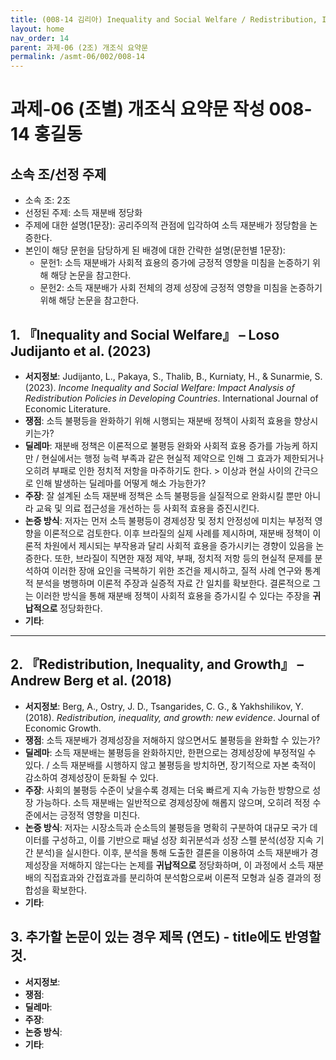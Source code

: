 ```yaml
---
title: (008-14 김리아) Inequality and Social Welfare / Redistribution, Inequality, and Growth
layout: home
nav_order: 14
parent: 과제-06 (2조) 개조식 요약문
permalink: /asmt-06/002/008-14
---
```


# 과제-06 (조별) 개조식 요약문 작성 008-14 홍길동

## 소속 조/선정 주제

- 소속 조: 2조
- 선정된 주제: 소득 재분배 정당화
- 주제에 대한 설명(1문장): 공리주의적 관점에 입각하여 소득 재분배가 정당함을 논증한다.
- 본인이 해당 문헌을 담당하게 된 배경에 대한 간략한 설명(문헌별 1문장):  
  - 문헌1: 소득 재분배가 사회적 효용의 증가에 긍정적 영향을 미침을 논증하기 위해 해당 논문을 참고한다.
  - 문헌2: 소득 재분배가 사회 전체의 경제 성장에 긍정적 영향을 미침을 논증하기 위해 해당 논문을 참고한다.

## 1. 『Inequality and Social Welfare』 – Loso Judijanto et al. (2023)

- **서지정보**: Judijanto, L., Pakaya, S., Thalib, B., Kurniaty, H., & Sunarmie, S. (2023). *Income Inequality and Social Welfare: Impact Analysis of Redistribution Policies in Developing Countries*. International Journal of Economic Literature.
- **쟁점**: 소득 불평등을 완화하기 위해 시행되는 재분배 정책이 사회적 효용을 향상시키는가?
- **딜레마**: 재분배 정책은 이론적으로 불평등 완화와 사회적 효용 증가를 가능케 하지만 / 현실에서는 행정 능력 부족과 같은 현실적 제약으로 인해 그 효과가 제한되거나 오히려 부패로 인한 정치적 저항을 마주하기도 한다. > 이상과 현실 사이의 간극으로 인해 발생하는 딜레마를 어떻게 해소 가능한가?
- **주장**: 잘 설계된 소득 재분배 정책은 소득 불평등을 실질적으로 완화시킬 뿐만 아니라 교육 및 의료 접근성을 개선하는 등 사회적 효용을 증진시킨다.  
- **논증 방식**: 저자는 먼저 소득 불평등이 경제성장 및 정치 안정성에 미치는 부정적 영향을 이론적으로 검토한다. 이후 브라질의 실제 사례를 제시하며, 재분배 정책이 이론적 차원에서 제시되는 부작용과 달리 사회적 효용을 증가시키는 경향이 있음을 논증한다. 또한, 브라질이 직면한 재정 제약, 부패, 정치적 저항 등의 현실적 문제를 분석하여 이러한 장애 요인을 극복하기 위한 조건을 제시하고, 질적 사례 연구와 통계적 분석을 병행하며 이론적 주장과 실증적 자료 간 일치를 확보한다. 결론적으로 그는 이러한 방식을 통해 재분배 정책이 사회적 효용을 증가시킬 수 있다는 주장을 **귀납적으로** 정당화한다.
- **기타**: 

---

## 2. 『Redistribution, Inequality, and Growth』 – Andrew Berg et al. (2018)

- **서지정보**: Berg, A., Ostry, J. D., Tsangarides, C. G., & Yakhshilikov, Y. (2018). *Redistribution, inequality, and growth: new evidence*. Journal of Economic Growth.
- **쟁점**: 소득 재분배가 경제성장을 저해하지 않으면서도 불평등을 완화할 수 있는가?
- **딜레마**: 소득 재분배는 불평등을 완화하지만, 한편으로는 경제성장에 부정적일 수 있다. / 소득 재분배를 시행하지 않고 불평등을 방치하면, 장기적으로 자본 축적이 감소하여 경제성장이 둔화될 수 있다.
- **주장**: 사회의 불평등 수준이 낮을수록 경제는 더욱 빠르게 지속 가능한 방향으로 성장 가능하다. 소득 재분배는 일반적으로 경제성장에 해롭지 않으며, 오히려 적정 수준에서는 긍정적 영향을 미친다.
- **논증 방식**: 저자는 시장소득과 순소득의 불평등을 명확히 구분하여 대규모 국가 데이터를 구성하고, 이를 기반으로 패널 성장 회귀분석과 성장 스펠 분석(성장 지속 기간 분석)을 실시한다. 이후, 분석을 통해 도출한 결론을 이용하여 소득 재분배가 경제성장을 저해하지 않는다는 논제를 **귀납적으로** 정당화하며, 이 과정에서 소득 재분배의 직접효과와 간접효과를 분리하여 분석함으로써 이론적 모형과 실증 결과의 정합성을 확보한다.
- **기타**: 

## 3. 추가할 논문이 있는 경우 제목 (연도) - title에도 반영할 것.

- **서지정보**: 
- **쟁점**: 
- **딜레마**: 
- **주장**:   
- **논증 방식**: 
- **기타**: 
